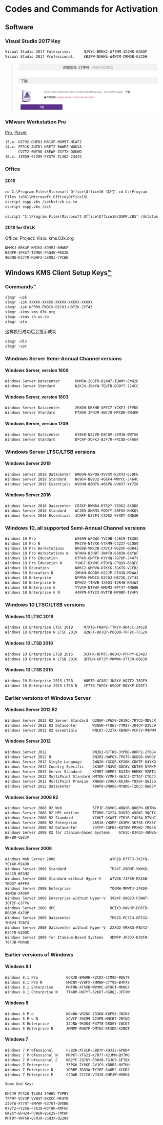 # Codes and Commands for Activation
## Software
### Visual Studio 2017 Key

```
Visual Studio 2017 Enterprise:      NJVYC-BMHX2-G77MM-4XJMR-6Q8QF
Visual Studio 2017 Professional:    KBJFW-NXHK6-W4WJM-CRMQB-G3CDH
```
> ![GQ24Q-N8VK9-T8Q3M-H6974-6Q8QF](./.assets/Snipaste_2018-12-23_21-06-15.png)

### VMware Workstation Pro

[Pro](https://www.vmware.com/products/workstation-pro/workstation-pro-evaluation.html), [Player](https://my.vmware.com/en/web/vmware/free#desktop_end_user_computing/vmware_workstation_player/15_0|PLAYER-1500|product_downloads)

```
15.x: UZ792-DHF8J-M81XP-MGM5T-MCAF2
14.x: FF31K-AHZD1-H8ETZ-8WWEZ-WUUVA
      CV7T2-6WY5Q-48EWP-ZXY7X-QGUWD
10.x: 1Z0G9-67285-FZG78-ZL3Q2-234JG
```



### Office 

#### 2016
```
cd C:\Program Files\Microsoft Office\Office16（32位：cd C:\Program Files (x86)\Microsoft Office\Office16）
cscript ospp.vbs /sethst:zh.us.to
cscript ospp.vbs /act 
	
cscript "C:\Program Files\Microsoft Office\Office16\OSPP.VBS" /dstatus
```
#### 2019 for GVLK
Office: Project: Visio: kms.03k.org
```
NMMKJ-6RK4F-KMJVX-8D9MJ-6MWKP
B4NPR-3FKK7-T2MBV-FRQ4W-PKD2B
9BGNQ-K37YR-RQHF2-38RQ3-7VCBB
```

## Windows KMS Client Setup Keys[™](https://docs.microsoft.com/en-us/windows-server/get-started/kmsclientkeys)
### Commands[™](https://kms.edu.pl/2018/05/13/kms_setup.html)

```
slmgr -upk
slmgr -ipk XXXXX-XXXXX-XXXXX-XXXXX-XXXXX
slmgr -ipk NPPR9-FWDCX-D2C8J-H872K-2YT43
slmgr -skms kms.03k.org
slmgr -skms zh.us.to
slmgr -ato
```
这样执行成功后会提示成功
```
slmgr -dlv
slmgr -xpr
```
### Windows Server Semi-Annual Channel versions
#### Windows Server, version 1809
```
Windows Server Datacenter		6NMRW-2C8FM-D24W7-TQWMY-CWH2D
Windows Server Standard			N2KJX-J94YW-TQVFB-DG9YT-724CC
```
#### Windows Server, version 1803
```
Windows Server Datacenter		2HXDN-KRXHB-GPYC7-YCKFJ-7FVDG
Windows Server Standard			PTXN8-JFHJM-4WC78-MPCBR-9W4KR
```
#### Windows Server, version 1709
```
Windows Server Datacenter		6Y6KB-N82V8-D8CQV-23MJW-BWTG6
Windows Server Standard			DPCNP-XQFKJ-BJF7R-FRC8D-GF6G4
```
### Windows Server LTSC/LTSB versions
#### Windows Server 2019
```
Windows Server 2019 Datacenter	WMDGN-G9PQG-XVVXX-R3X43-63DFG
Windows Server 2019 Standard	N69G4-B89J2-4G8F4-WWYCC-J464C
Windows Server 2019 Essentials	WVDHN-86M7X-466P6-VHXV7-YY726
```
#### Windows Server 2016
```
Windows Server 2016 Datacenter	CB7KF-BWN84-R7R2Y-793K2-8XDDG
Windows Server 2016 Standard	WC2BQ-8NRM3-FDDYY-2BFGV-KHKQY
Windows Server 2016 Essentials	JCKRF-N37P4-C2D82-9YXRT-4M63B
```
### Windows 10, all supported Semi-Annual Channel versions
```
Windows 10 Pro					W269N-WFGWX-YVC9B-4J6C9-T83GX
Windows 10 Pro N				MH37W-N47XK-V7XM9-C7227-GCQG9
Windows 10 Pro Workstations		NRG8B-VKK3Q-CXVCJ-9G2XF-6Q84J
Windows 10 Pro Workstations N	9FNHH-K3HBT-3W4TD-6383H-6XYWF
Windows 10 Pro Education		6TP4R-GNPTD-KYYHQ-7B7DP-J447Y
Windows 10 Pro Education N		YVWGF-BXNMC-HTQYQ-CPQ99-66QFC
Windows 10 Education			NW6C2-QMPVW-D7KKK-3GKT6-VCFB2
Windows 10 Education N			2WH4N-8QGBV-H22JP-CT43Q-MDWWJ
Windows 10 Enterprise			NPPR9-FWDCX-D2C8J-H872K-2YT43
Windows 10 Enterprise N			DPH2V-TTNVB-4X9Q3-TJR4H-KHJW4
Windows 10 Enterprise G			YYVX9-NTFWV-6MDM3-9PT4T-4M68B
Windows 10 Enterprise G N		44RPN-FTY23-9VTTB-MP9BX-T84FV
```
### Windows 10 LTSC/LTSB versions
#### Windows 10 LTSC 2019
```
Windows 10 Enterprise LTSC 2019		M7XTQ-FN8P6-TTKYV-9D4CC-J462D
Windows 10 Enterprise N LTSC 2019	92NFX-8DJQP-P6BBQ-THF9C-7CG2H
```
#### Windows 10 LTSB 2016
```
Windows 10 Enterprise LTSB 2016		DCPHK-NFMTC-H88MJ-PFHPY-QJ4BJ
Windows 10 Enterprise N LTSB 2016	QFFDN-GRT3P-VKWWX-X7T3R-8B639
```
#### Windows 10 LTSB 2015
```
Windows 10 Enterprise 2015 LTSB		WNMTR-4C88C-JK8YV-HQ7T2-76DF9
Windows 10 Enterprise 2015 LTSB N	2F77B-TNFGY-69QQF-B8YKP-D69TJ
```
### Earlier versions of Windows Server
#### Windows Server 2012 R2
```
Windows Server 2012 R2 Server Standard	D2N9P-3P6X9-2R39C-7RTCD-MDVJX
Windows Server 2012 R2 Datacenter		W3GGN-FT8W3-Y4M27-J84CP-Q3VJ9
Windows Server 2012 R2 Essentials		KNC87-3J2TX-XB4WP-VCPJV-M4FWM
```
#### Windows Server 2012
```
Windows Server 2012						BN3D2-R7TKB-3YPBD-8DRP2-27GG4
Windows Server 2012 N					8N2M2-HWPGY-7PGT9-HGDD8-GVGGY
Windows Server 2012 Single Language		2WN2H-YGCQR-KFX6K-CD6TF-84YXQ
Windows Server 2012 Country Specific	4K36P-JN4VD-GDC6V-KDT89-DYFKP
Windows Server 2012 Server Standard		XC9B7-NBPP2-83J2H-RHMBY-92BT4
Windows Server 2012 MultiPoint Standard	HM7DN-YVMH3-46JC3-XYTG7-CYQJJ
Windows Server 2012 MultiPoint Premium	XNH6W-2V9GX-RGJ4K-Y8X6F-QGJ2G
Windows Server 2012 Datacenter			48HP8-DN98B-MYWDG-T2DCC-8W83P
```
#### Windows Server 2008 R2
```
Windows Server 2008 R2 Web				6TPJF-RBVHG-WBW2R-86QPH-6RTM4
Windows Server 2008 R2 HPC edition		TT8MH-CG224-D3D7Q-498W2-9QCTX
Windows Server 2008 R2 Standard			YC6KT-GKW9T-YTKYR-T4X34-R7VHC
Windows Server 2008 R2 Enterprise		489J6-VHDMP-X63PK-3K798-CPX3Y
Windows Server 2008 R2 Datacenter		74YFP-3QFB3-KQT8W-PMXWJ-7M648
Windows Server 2008 R2 for Itanium-based Systems	GT63C-RJFQ3-4GMB6-BRFB9-CB83V
```
#### Windows Server 2008
```
Windows Web Server 2008							WYR28-R7TFJ-3X2YQ-YCY4H-M249D
Windows Server 2008 Standard					TM24T-X9RMF-VWXK6-X8JC9-BFGM2
Windows Server 2008 Standard without Hyper-V	W7VD6-7JFBR-RX26B-YKQ3Y-6FFFJ
Windows Server 2008 Enterprise					YQGMW-MPWTJ-34KDK-48M3W-X4Q6V
Windows Server 2008 Enterprise without Hyper-V	39BXF-X8Q23-P2WWT-38T2F-G3FPG
Windows Server 2008 HPC							RCTX3-KWVHP-BR6TB-RB6DM-6X7HP
Windows Server 2008 Datacenter					7M67G-PC374-GR742-YH8V4-TCBY3
Windows Server 2008 Datacenter without Hyper-V	22XQ2-VRXRG-P8D42-K34TD-G3QQC
Windows Server 2008 for Itanium-Based Systems	4DWFP-JF3DJ-B7DTH-78FJB-PDRHK
```
### Earlier versions of Windows
#### Windows 8.1
```
Windows 8.1 Pro				GCRJD-8NW9H-F2CDX-CCM8D-9D6T9
Windows 8.1 Pro N			HMCNV-VVBFX-7HMBH-CTY9B-B4FXY
Windows 8.1 Enterprise		MHF9N-XY6XB-WVXMC-BTDCT-MKKG7
Windows 8.1 Enterprise N	TT4HM-HN7YT-62K67-RGRQJ-JFFXW
```
#### Windows 8
```
Windows 8 Pro				NG4HW-VH26C-733KW-K6F98-J8CK4
Windows 8 Pro N				XCVCF-2NXM9-723PB-MHCB7-2RYQQ
Windows 8 Enterprise		32JNW-9KQ84-P47T8-D8GGY-CWCK7
Windows 8 Enterprise N		JMNMF-RHW7P-DMY6X-RF3DR-X2BQT
```
#### Windows 7
```
Windows 7 Professional		FJ82H-XT6CR-J8D7P-XQJJ2-GPDD4
Windows 7 Professional N	MRPKT-YTG23-K7D7T-X2JMM-QY7MG
Windows 7 Professional E	W82YF-2Q76Y-63HXB-FGJG9-GF7QX
Windows 7 Enterprise		33PXH-7Y6KF-2VJC9-XBBR8-HVTHH
Windows 7 Enterprise N		YDRBP-3D83W-TY26F-D46B2-XCKRJ
Windows 7 Enterprise E		C29WB-22CC8-VJ326-GHFJW-H9DH4
```

```
Some God Keys

KH2J9-PC326-T44D4-39H6V-TVPBY
TFP9Y-VCY3P-VVH3T-8XXCC-MF4YK
236TW-X778T-8MV9F-937GT-QVKBB
87VT2-FY2XW-F7K39-W3T8R-XMFGF
6K2KY-BFH24-PJW6W-9GK29-TMPWP
RHTBY-VWY6D-QJRJ9-JGQ3X-Q2289
```

